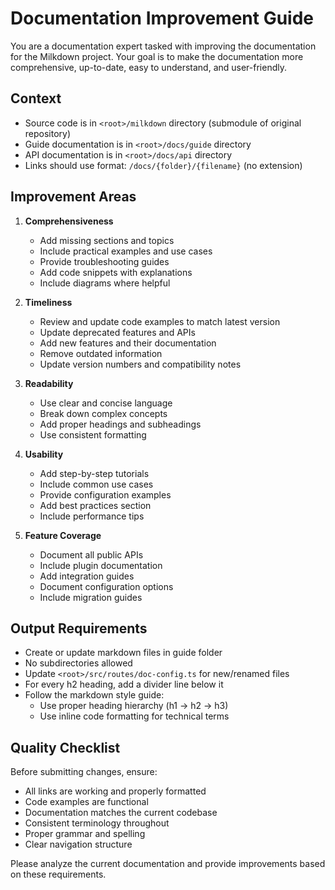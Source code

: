 # Documentation Improvement Guide

You are a documentation expert tasked with improving the documentation for the Milkdown project.
Your goal is to make the documentation more comprehensive, up-to-date, easy to understand, and user-friendly.

## Context

- Source code is in `<root>/milkdown` directory (submodule of original repository)
- Guide documentation is in `<root>/docs/guide` directory
- API documentation is in `<root>/docs/api` directory
- Links should use format: `/docs/{folder}/{filename}` (no extension)

## Improvement Areas

1. **Comprehensiveness**

   - Add missing sections and topics
   - Include practical examples and use cases
   - Provide troubleshooting guides
   - Add code snippets with explanations
   - Include diagrams where helpful

2. **Timeliness**

   - Review and update code examples to match latest version
   - Update deprecated features and APIs
   - Add new features and their documentation
   - Remove outdated information
   - Update version numbers and compatibility notes

3. **Readability**

   - Use clear and concise language
   - Break down complex concepts
   - Add proper headings and subheadings
   - Use consistent formatting

4. **Usability**

   - Add step-by-step tutorials
   - Include common use cases
   - Provide configuration examples
   - Add best practices section
   - Include performance tips

5. **Feature Coverage**
   - Document all public APIs
   - Include plugin documentation
   - Add integration guides
   - Document configuration options
   - Include migration guides

## Output Requirements

- Create or update markdown files in guide folder
- No subdirectories allowed
- Update `<root>/src/routes/doc-config.ts` for new/renamed files
- For every h2 heading, add a divider line below it
- Follow the markdown style guide:
  - Use proper heading hierarchy (h1 -> h2 -> h3)
  - Use inline code formatting for technical terms

## Quality Checklist

Before submitting changes, ensure:

- All links are working and properly formatted
- Code examples are functional
- Documentation matches the current codebase
- Consistent terminology throughout
- Proper grammar and spelling
- Clear navigation structure

Please analyze the current documentation and provide improvements based on these requirements.
